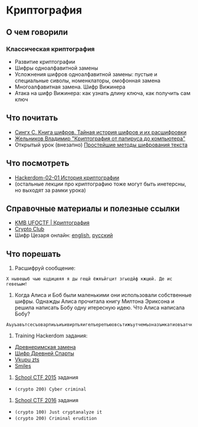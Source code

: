 # Криптография

## О чем говорили
### Классическая криптография
- Развитие криптографии
- Шифры одноалфавитной замены
- Усложнения шифров одноалфавитной замены: пустые и специальные сиволы, номенклаторы, омофонная замена
- Многоалфавитная замена. Шифр Вижинера
- Атака на шифр Вижинера: как узнать длину ключа, как получить сам ключ

## Что почитать
- [Сингх С. Книга шифров. Тайная история шифров и их расшифровки](https://www.ozon.ru/context/detail/id/3217966/)
- [ Жельников Владимиp "Кpиптогpафия от папиpуса до компьютеpа"](https://www.ozon.ru/context/detail/id/23935325/)
- Открытый урок (внезапно) [Простейшие методы шифрования текста](http://festival.1september.ru/articles/598604/)

## Что посмотреть
- [Hackerdom-02-01 История криптографии](https://www.youtube.com/watch?v=pI0JKirxn8U&list=PLU-TUGRFxOHjDvu4NHrpFdpYI20-zOG2-)
- (остальные лекции про криптографию тоже могут быть инетерсны, но выходят за рамки урока)


## Справочные материалы и полезные ссылки
- [KMB UFOCTF | Криптография](http://kmb.ufoctf.ru/crypto/main.html)
- [Crypto Club](http://www.cryptoclub.org/tools/ciphers.php)
- Шифр Цезаря онлайн: [english](http://planetcalc.com/1434/), [русский](http://planetcalc.ru/1434/)

## Что порешать
1. Расшифруй сообщение:
  ```
  Х нывешыб чыю кцдицюяя я ды гещй ёжяъйгцит згыодйф кжцюй. Де ис гевеъым!
  ```
1. Когда Алиса и Боб были маленькими они использовали собственные шифры. Однажды Алиса прочитала книгу Милтона Эриксона и решила написать Бобу одну итересную идею. Что Алиса написала Бобу?
  ```
  AъуъавътсесъоварпиьъиъивирпъяигелъерепъюовсьтижъутчемъоназъмкатиовъатчеъиетйъйыджакъаръадгокзъмывътчеъеаъетA
  ```
1. Training Hackerdom задания:
  - [Древнеримская замена](http://training.hackerdom.ru/tasks/open/4/)
  - [Шифр Древней Спарты](http://training.hackerdom.ru/tasks/open/9/)
  - [Vkupu zts](http://training.hackerdom.ru/tasks/open/1/)
  - [Smiles](http://training.hackerdom.ru/tasks/open/2/)
1. [School CTF 2015](http://2015.school-ctf.org/#tasks-ref) задания
  - `(crypto 200) Cyber criminal`
1. [School CTF 2016](https://school-ctf.org/#tasks-ref) задания 
  - `(crypto 100) Just cryptanalyze it`
  - `(crypto 200) Criminal erudition`
